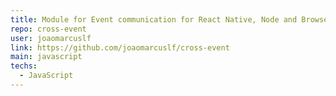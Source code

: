 ```yaml
---
title: Module for Event communication for React Native, Node and Browser
repo: cross-event
user: joaomarcuslf
link: https://github.com/joaomarcuslf/cross-event
main: javascript
techs:
  - JavaScript
---
```


